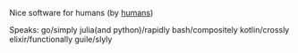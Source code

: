 Nice software for humans (by [humans](http://id.nicerobot.io))

Speaks: go/simply julia(and python)/rapidly bash/compositely kotlin/crossly elixir/functionally guile/slyly

